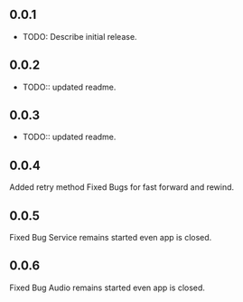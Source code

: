 ## 0.0.1

* TODO: Describe initial release.
## 0.0.2
* TODO:: updated readme.

## 0.0.3
* TODO:: updated readme.

## 0.0.4
Added retry method 
Fixed Bugs for fast forward and rewind.

## 0.0.5
Fixed Bug Service remains started even app is closed.

## 0.0.6
Fixed Bug Audio remains started even app is closed.
